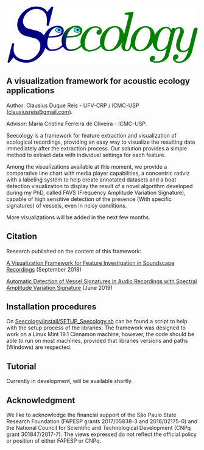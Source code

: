 ![alt text](https://github.com/clausiusreis/Seecology/blob/master/Seecology/static/images/Seecology.png?raw=true)

## A visualization framework for acoustic ecology applications

Author: Clausius Duque Reis - UFV-CRP / ICMC-USP (clausiusreis@gmail.com).

Advisor: Maria Cristina Ferreira de Oliveira - ICMC-USP.

Seecology is a framework for feature extraction and visualization of ecological recordings, providing an easy way to visualize the resulting data immediately after the extraction process. Our solution provides a simple method to extract data with individual settings for each feature.

Among the visualizations available at this moment, we provide a comparative line chart with media player capabilities, a concentric radviz with a labeling system to help create annotated datasets and a boat detection visualization to display the result of a novel algorithm developed during my PhD, called FAVS (Frequency Amplitude Variation Signature), capable of high sensitive detection of the presence (With specific signatures) of vessels, even in noisy conditions.

More visualizations will be added in the next few months.

## Citation
Research published on the content of this framework:

[A Visualization Framework for Feature Investigation in Soundscape Recordings](https://www.researchgate.net/publication/327390554_A_Visualization_Framework_for_Feature_Investigation_in_Soundscape_Recordings) (September 2018)

[Automatic Detection of Vessel Signatures in Audio Recordings with Spectral Amplitude Variation Signature](https://www.researchgate.net/publication/334057825_Automatic_Detection_of_Vessel_Signatures_in_Audio_Recordings_with_Spectral_Amplitude_Variation_Signature) (June 2019)

## Installation procedures
On [Seecology/Install/SETUP_Seecology.sh](https://github.com/clausiusreis/Seecology/blob/master/Seecology/Install/SETUP_Seecology.sh) can be found a script to help with the setup process of the libraries. The framework was designed to work on a Linux Mint 19.1 Cinnamon machine, however, the code should be able to run on most machines, provided that libraries versions and paths (Windows) are respected.

## Tutorial
Currently in development, will be available shortly. 

## Acknowledgment
We like to acknowledge the financial support of the São Paulo State Research Foundation (FAPESP grants 2017/05838-3 and 2016/02175-0) and the National Council for Scientific and Technological Development (CNPq grant 301847/2017-7). The views expressed do not reflect the official policy or position of either FAPESP or CNPq.
